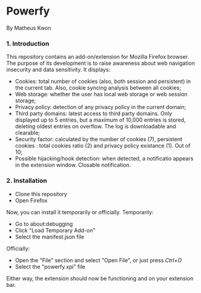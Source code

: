 # Powerfy
By Matheus Kwon

### 1. Introduction

This repository contains an add-on/extension for Mozilla Firefox browser. The purpose of its development is to raise awareness about web navigation insecurity and data sensitivity. It displays:
- Cookies: total number of cookies (also, both session and persistent) in the current tab. Also, cookie syncing analysis between all cookies;
- Web storage: whether the user has local web storage or web session storage;
- Privacy policy: detection of any privacy policy in the current domain;
- Third party domains: latest access to third party domains. Only displayed up to 5 entries, but a maximum of 10,000 entries is stored, deleting oldest entries on overflow. The log is downloadable and clearable;
- Security factor: calculated by the number of cookies (7), persistent cookies : total cookies ratio (2) and privacy policy existance (1). Out of 10;
- Possible hijacking/hook detection: when detected, a notificatio appears in the extension window. Closable notification.

### 2. Installation

- Clone this repository
- Open Firefox

Now, you can install it temporarily or officially. Temporarily:

- Go to about:debugging
- Click "Load Temporary Add-on"
- Select the manifest.json file

Officially:

- Open the "File" section and select "Open File", or just press _Ctrl+O_
- Select the "powerfy.xpi" file

Either way, the extension should now be functioning and on your extension bar.